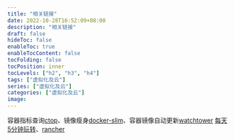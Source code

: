 ```yaml
---
title: "相关链接"
date: 2022-10-28T16:52:09+08:00
description: "相关链接"
draft: false
hideToc: false
enableToc: true
enableTocContent: false
tocFolding: false
tocPosition: inner
tocLevels: ["h2", "h3", "h4"]
tags: ["虚拟化及云"]
series: ["虚拟化及云"]
categories: ["虚拟化及云"]
image:
---
```

容器指标查询[ctop](https://github.com/bcicen/ctop)、镜像瘦身[docker-slim](https://github.com/docker-slim/docker-slim)、容器镜像自动更新[watchtower](https://github.com/containrrr/watchtower)
[每天5分钟玩转](http://www.cnblogs.com/CloudMan6/p/5224114.html)、[rancher](http://blog.csdn.net/pjwonline1/article/details/54605425)
